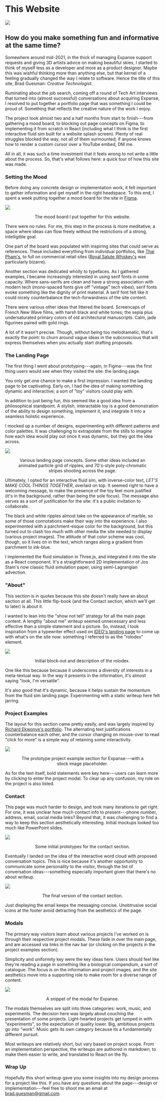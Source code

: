 # This Website

![](/img/site/splash.png)

<div id="modal-scroll-point"/>

<div id="modal-subtitle-container"><h2 id="modal-subtitle">How do you make something fun and informative at the same time?</h2></div>

Somewhere around mid-2021, in the thick of managing Expanse support requests and giving 3D artists advice on making beautiful skies, I started to think of myself less as a developer and more as a product designer. Maybe this was wishful thinking more than anything else, but that kernel of a feeling gradually changed the way I relate to software. Hence the title of this site, Brad Guesman: _Creative Technologist_.

Ruminating about the job search, coming off a round of Tech Art interviews that turned into (almost successful) conversations about acquiring Expanse, I resolved to put together a portfolio page that was something I could be proud of. Something that reflects the creative nature of the work I enjoy.

The project took almost two and a half months from start to finish---from gathering a mood board, to blocking out page concepts on Figma, to implementing it from scratch in React (including what I think is the first interactive fluid sim built for a website splash screen). Plenty of real struggles blocked the way, not all of them surmounted; if anyone knows how to render a custom cursor over a YouTube embed, DM me.

All in all, it was such a time investment that it feels wrong to not write a little about the process. So, that's what follows here: a quick tour of how this site was made.

### Setting the Mood

Before doing any concrete design or implementation work, it felt important to gather information and get myself in the right headspace. To this end, I spent a week putting together a mood board for the site in [Figma](https://www.figma.com/).

![](/img/site/mood.png)
<figure>
<figcaption align = "center">The mood board I put together for this website.</figcaption>
</figure>

There were no rules. For me, this step in the process is more meditative; a space where ideas can flow freely without the restrictions of a strong, intelligible goal.

One part of the board was populated with inspiring sites that could serve as references. These included everything from individual portfolios, like [Thai Pham's](https://www.thaiphamphotography.com/), to full on commercial retail sites ([Royal Salute Whiskey's](https://www.royalsalutevirtual.com/en) was particularly bizarre).

Another section was dedicated wholly to typefaces. As I gathered examples, I became increasingly interested in using serif fonts in some capacity. Where sans-serifs are clean and have a strong association with modern tech (mono-spaced fonts give off "vintage" tech vibes), serif fonts evoke something like the dignity of print material. A serif font felt like it could nicely counterbalance the tech-forwardness of the site content.

There were various other ideas that littered the board. Screencaps of French New Wave films, with harsh black and white tones; the sepia plus undersaturated primary colors of old architectural manuscripts. Calm, jade figurines paired with gold rings. 

A lot of it wasn't precise. Though, without being too melodramatic, that's exactly the point: to churn around vague ideas in the subconscious that will express themselves when you actually start drafting proposals.

### The Landing Page

The first thing I went about prototyping---again, in Figma---was the first thing users would see when they visited the site: the landing page.

You only get one chance to make a first impression. I wanted the landing page to be captivating. Early on, I had the idea of making something dynamic and interactive; a sort of "toy" visitors could play with. 

In addition to just being fun, this seemed like a good idea from a philosophical standpoint. A stylish, interactable toy is a good demonstration of the ability to design something, implement it, and integrate it into a seamless holistic experience.

I mocked up a number of designs, experimenting with different patterns and color palettes. It was challenging to extrapolate from the stills to imagine how each idea would play out once it was dynamic, but they got the idea across.

![](/img/site/landing-pages.png)
<figure>
<figcaption align = "center">Various landing page concepts. Some other ideas included an animated particle grid of ripples, and 70's-style poly-chromatic stripes shooting across the page.</figcaption>
</figure>

Ultimately, I opted for an interactive fluid sim, with inverse-color text, _LET'S MAKE COOL THINGS TOGETHER_, overlaid on top. It seemed right to have a welcoming message, to make the presence of the toy feel more justified (it's in the background, rather than being the sole focus). The message also serves as a sort of justification for the site: it's a public invitation to collaborate. 

The black and white ripples almost take on the appearance of marble, so some of those connotations make their way into the experience. I also experimented with a parchment-esque color for the background, but this turned out to clash too much with other media the site needed to display (various project images). The attitude of that color scheme was cool, though, so it lives on in the text, which ranges along a gradient from parchment to ink-blue.

I implemented the fluid simulation in Three.js, and integrated it into the site as a React component. It's a straightforward 2D implementation of Jos Stam's now classic fluid simulation paper, using semi-Lagrangian advection.

### "About"

This section is in quotes because this site doesn't really have an about section at all. This little flip-book (and the Contact section, which we'll get to later) is about it.

I wanted to lean into the "show not tell" strategy for all the main page content. A lengthy "about me" writeup seemed unnecessary and less effective than a simple statement and a picture. So, instead, I took inspiration from a typewriter effect used on [IDEO's landing page](https://www.ideo.com/) to come up with what's on the site now: something I referred to as the "rolodex" element.

![](/img/site/rolodex.png)
<figure>
<figcaption align = "center">Initial block-out and description of the rolodex.</figcaption>
</figure>

One like this because because it underscores a diversity of interests in a meta-textual way. In the way it presents in the information, it's almost saying "look, I'm versatile".

It's also good that it's dynamic, because it helps sustain the momentum from the fluid sim landing page. Experimenting with a static writeup here felt jarring.

### Project Examples

The layout for this section came pretty easily, and was largely inspired by [Richard Ekwonye's portfolio](https://www.richardekwonye.com/). The alternating text justifications counterbalance each other, and the cursor changing on mouse-over to read "click for more" is a simple way of retaining some interactivity.

![](/img/site/project.png)
<figure>
<figcaption align = "center">The prototype project example section for Expanse---with a stock image placeholder.</figcaption>
</figure>

As for the text itself, bold statements were key here---users can learn more by clicking to enter the project modal. To clear up any confusion, my role on the project is also listed.

### Contact

This page was much harder to design, and took many iterations to get right. For one, it was unclear how much contact info to present---phone number, address, email, social media links? Beyond that, it was challenging to find a way to keep this section aesthetically interesting. Initial mockups looked too much like PowerPoint slides.

![](/img/site/contact-proto.png)
<figure>
<figcaption align = "center">Some initial prototypes for the contact section.</figcaption>
</figure>

Eventually I landed on the idea of the interactive word cloud with proposed conversation topics. This is nice because it's another opportunity to communicate some personality to the visitor, through the list of conversation ideas---something especially important given that there's no about writeup.

![](/img/site/contact.png)
<figure>
<figcaption align = "center">The final version of the contact section.</figcaption>
</figure>

Just displaying the email keeps the messaging concise. Unobtrusive social icons at the footer avoid detracting from the aesthetics of the page.

### Modals

The primary way visitors learn about various projects I've worked on is through their respective project modals. These fade in over the main page, and are accessed via links in the nav bar (or clicking on the projects in the project examples section).

Simplicity and uniformity key were the key ideas here. Users should feel like they're reading a page in something like a biological compendium, a sort of catalogue. The focus is on the information and project images, and the site aesthetics move into a supporting role to make room for a diverse range of content.

![](/img/site/modal.png)
<figure>
<figcaption align = "center">A snippet of the modal for Expanse.</figcaption>
</figure>

The modals themselves are split into three categories: work, music, and experiments. The decision here was largely about couching the presentation of some projects. Light-hearted projects get lumped in with "experiments", so the expectation of quality lower. Big, ambitious projects go into "work". Music gets its own category because its a fundamentally different pursuit.

Most writeups are relatively short, but vary based on project scope. From an implementation perspective, the writeups are authored in markdown, to make them easier to write, and translated to React on the fly.

### Wrap Up

Hopefully this short writeup gave you some insights into my design process for a project like this. If you have any questions about the page---design or implementation---feel free to shoot me an email at [brad.guesman@gmail.com](mailto:brad.guesman@gmail.com).

##